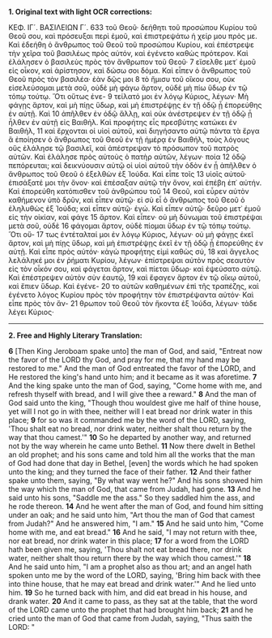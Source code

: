 **1. Original text with light OCR corrections:**

ΚΕΦ. ΙΓ´. ΒΑΣΙΛΕΙΩΝ Γ´. 633
τοῦ Θεοῦ· δεήθητι τοῦ προσώπου Κυρίου τοῦ Θεοῦ σου, καὶ πρόσευξαι περὶ ἐμοῦ, καὶ ἐπιστρεψάτω ἡ χείρ μου πρὸς με. Καὶ ἐδεήθη ὁ ἄνθρωπος τοῦ Θεοῦ τοῦ προσώπου Κυρίου, καὶ ἐπέστρεψε τὴν χεῖρα τοῦ βασιλέως πρὸς αὐτόν, καὶ ἐγένετο καθὼς πρότερον. Καὶ ἐλάλησεν ὁ βασιλεὺς πρὸς τὸν ἄνθρωπον τοῦ Θεοῦ· 7
εἴσελθε μετ᾿ ἐμοῦ εἰς οἶκον, καὶ ἀρίστησον, καὶ δώσω σοι δόμα.
Καὶ εἶπεν ὁ ἄνθρωπος τοῦ Θεοῦ πρὸς τὸν βασιλέα· ἐὰν δῷς μοι 8
τὸ ἥμισυ τοῦ οἴκου σου, οὐκ εἰσελεύσομαι μετὰ σοῦ, οὐδὲ μὴ φάγω
ἄρτον, οὐδὲ μὴ πίω ὕδωρ ἐν τῷ τόπῳ τούτῳ. Ὅτι οὕτως ἐνε- 9
τείλατό μοι ἐν λόγῳ Κύριος, λέγων· Μὴ φάγῃς ἄρτον, καὶ μὴ πίῃς ὕδωρ, καὶ μὴ ἐπιστρέψῃς ἐν τῇ ὁδῷ ᾗ ἐπορεύθης ἐν αὐτῇ. Καὶ 10
ἀπῆλθεν ἐν ὁδῷ ἄλλῃ, καὶ οὐκ ἀνέστρεψεν ἐν τῇ ὁδῷ ᾗ ἦλθεν ἐν
αὐτῇ εἰς Βαιθήλ. Καὶ προφήτης εἷς πρεσβύτης κατώκει ἐν Βαιθήλ, 11
καὶ ἔρχονται οἱ υἱοὶ αὐτοῦ, καὶ διηγήσαντο αὐτῷ πάντα τὰ ἔργα ἃ ἐποίησεν ὁ ἄνθρωπος τοῦ Θεοῦ ἐν τῇ ἡμέρᾳ ἐν Βαιθήλ, τοὺς λόγους οὓς ἐλάλησε τῷ βασιλεῖ, καὶ ἀπέστρεψαν τὸ πρόσωπον τοῦ πατρὸς αὐτῶν. Καὶ ἐλάλησε πρὸς αὐτοὺς ὁ πατὴρ αὐτῶν, λέγων· ποία 12
ὁδῷ πεπόρευται; καὶ δεικνύουσιν αὐτῷ οἱ υἱοὶ αὐτοῦ τὴν ὁδὸν ἐν ᾗ
ἀπῆλθεν ὁ ἄνθρωπος τοῦ Θεοῦ ὁ ἐξελθὼν ἐξ Ἰούδα. Καὶ εἶπε τοῖς 13
υἱοῖς αὐτοῦ· ἐπισάξατέ μοι τὴν ὄνον· καὶ ἐπέσαξαν αὐτῷ τὴν ὄνον,
καὶ ἐπέβη ἐπ᾿ αὐτήν. Καὶ ἐπορεύθη κατόπισθεν τοῦ ἀνθρώπου τοῦ 14
Θεοῦ, καὶ εὗρεν αὐτὸν καθήμενον ὑπὸ δρῦν, καὶ εἶπεν αὐτῷ· εἰ σὺ εἶ ὁ ἄνθρωπος τοῦ Θεοῦ ὁ ἐληλυθὼς ἐξ Ἰούδα; καὶ εἶπεν αὐτῷ·
ἐγώ. Καὶ εἶπεν αὐτῷ· δεῦρο μετ᾿ ἐμοῦ εἰς τὴν οἰκίαν, καὶ φάγε 15
ἄρτον. Καὶ εἶπεν· οὐ μὴ δύνωμαι τοῦ ἐπιστρέψαι μετὰ σοῦ, οὐδὲ 16
φάγομαι ἄρτον, οὐδὲ πίομαι ὕδωρ ἐν τῷ τόπῳ τούτῳ. Ὅτι οὕ- 17
τως ἐντέταλταί μοι ἐν λόγῳ Κύριος, λέγων· οὐ μὴ φάγῃς ἐκεῖ ἄρτον,
καὶ μὴ πίῃς ὕδωρ, καὶ μὴ ἐπιστρέψῃς ἐκεῖ ἐν τῇ ὁδῷ ᾗ ἐπορεύθης
ἐν αὐτῇ. Καὶ εἶπε πρὸς αὐτόν· κἀγὼ προφήτης εἰμὶ καθὼς σύ, 18
καὶ ἄγγελος λελάληκέ μοι ἐν ῥήματι Κυρίου, λέγων· ἐπίστρεψαι
αὐτὸν πρὸς σεαυτὸν εἰς τὸν οἶκόν σου, καὶ φάγεται ἄρτον, καὶ πίεται ὕδωρ· καὶ ἐψεύσατο αὐτῷ. Καὶ ἐπέστρεψεν αὐτὸν σὺν ἑαυτῷ, 19
καὶ ἔφαγεν ἄρτον ἐν τῷ οἴκῳ αὐτοῦ, καὶ ἔπιεν ὕδωρ. Καὶ ἐγένε- 20
το αὐτῶν καθημένων ἐπὶ τῆς τραπέζης, καὶ ἐγένετο λόγος Κυρίου
πρὸς τὸν προφήτην τὸν ἐπιστρέψαντα αὐτόν· Καὶ εἶπε πρὸς τὸν ἄν- 21
θρωπον τοῦ Θεοῦ τὸν ἥκοντα ἐξ Ἰούδα, λέγων· τάδε λέγει Κύριος·

---

**2. Free and Highly Literary Translation:**

**6** [Then King Jeroboam spake unto] the man of God, and said, "Entreat now the favor of the LORD thy God, and pray for me, that my hand may be restored to me." And the man of God entreated the favor of the LORD, and He restored the king's hand unto him; and it became as it was aforetime.
**7** And the king spake unto the man of God, saying, "Come home with me, and refresh thyself with bread, and I will give thee a reward."
**8** And the man of God said unto the king, "Though thou wouldest give me half of thine house, yet will I not go in with thee, neither will I eat bread nor drink water in this place;
**9** for so was it commanded me by the word of the LORD, saying, 'Thou shalt eat no bread, nor drink water, neither shalt thou return by the way that thou camest.'"
**10** So he departed by another way, and returned not by the way wherein he came unto Bethel.
**11** Now there dwelt in Bethel an old prophet; and his sons came and told him all the works that the man of God had done that day in Bethel, [even] the words which he had spoken unto the king; and they turned the face of their father.
**12** And their father spake unto them, saying, "By what way went he?" And his sons showed him the way which the man of God, that came from Judah, had gone.
**13** And he said unto his sons, "Saddle me the ass." So they saddled him the ass, and he rode thereon.
**14** And he went after the man of God, and found him sitting under an oak; and he said unto him, "Art thou the man of God that camest from Judah?" And he answered him, "I am."
**15** And he said unto him, "Come home with me, and eat bread."
**16** And he said, "I may not return with thee, nor eat bread, nor drink water in this place;
**17** for a word from the LORD hath been given me, saying, 'Thou shalt not eat bread there, nor drink water, neither shalt thou return there by the way which thou camest.'"
**18** And he said unto him, "I am a prophet also as thou art; and an angel hath spoken unto me by the word of the LORD, saying, 'Bring him back with thee into thine house, that he may eat bread and drink water.'" And he lied unto him.
**19** So he turned back with him, and did eat bread in his house, and drank water.
**20** And it came to pass, as they sat at the table, that the word of the LORD came unto the prophet that had brought him back;
**21** and he cried unto the man of God that came from Judah, saying, "Thus saith the LORD: "